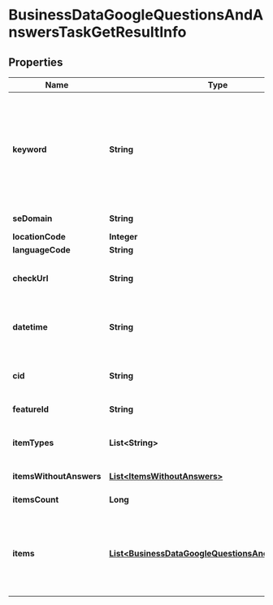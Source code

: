 

# BusinessDataGoogleQuestionsAndAnswersTaskGetResultInfo


## Properties

| Name | Type | Description | Notes |
|------------ | ------------- | ------------- | -------------|
|**keyword** | **String** | keyword received in a POST array keyword is returned with decoded %## (plus character ‘+’ will be decoded to a space character) this field will contain the cid parameter if you specified it in the keyword field when setting a task; example: cid:2946633002421908862 learn more about the parameter in this help center article |  [optional] |
|**seDomain** | **String** | search engine domain as specified in a POST array |  [optional] |
|**locationCode** | **Integer** | location code in a POST array |  [optional] |
|**languageCode** | **String** | language code in a POST array |  [optional] |
|**checkUrl** | **String** | direct URL to search engine results you can use it to make sure that we provided accurate results |  [optional] |
|**datetime** | **String** | date and time when the result was received in the UTC format: “yyyy-mm-dd hh-mm-ss +00:00” example: 2019-11-15 12:57:46 +00:00 |  [optional] |
|**cid** | **String** | google-defined client id unique id of a local establishment; learn more about the identifier in this help center article |  [optional] |
|**featureId** | **String** | unique identifier of the SERP feature |  [optional] |
|**itemTypes** | **List&lt;String&gt;** | item types types of search engine results encountered in the items array; possible item types: google_business_question_item |  [optional] |
|**itemsWithoutAnswers** | [**List&lt;ItemsWithoutAnswers&gt;**](ItemsWithoutAnswers.md) | array of google business question items without answers |  [optional] |
|**itemsCount** | **Long** | the number of items in the items array |  [optional] |
|**items** | [**List&lt;BusinessDataGoogleQuestionsAndAnswersItem&gt;**](BusinessDataGoogleQuestionsAndAnswersItem.md) | array of items within google_business_question_item contains answers to the google business questions; the maximum number of answers returned for each question: 5 possible item types google_business_answer_element |  [optional] |



